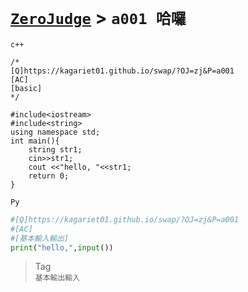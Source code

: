 # [`ZeroJudge`] > `a001 哈囉`
`c++`
```
/*
[Q]https://kagariet01.github.io/swap/?OJ=zj&P=a001
[AC]
[basic]
*/

#include<iostream>
#include<string>
using namespace std;
int main(){
	string str1;
	cin>>str1;
	cout <<"hello, "<<str1;
	return 0;
}
```
`Py`
```py
#[Q]https://kagariet01.github.io/swap/?OJ=zj&P=a001
#[AC]
#[基本輸入輸出]
print("hello,",input())
```
> Tag  
> `基本輸出輸入`


[`ZeroJudge`]: /zj